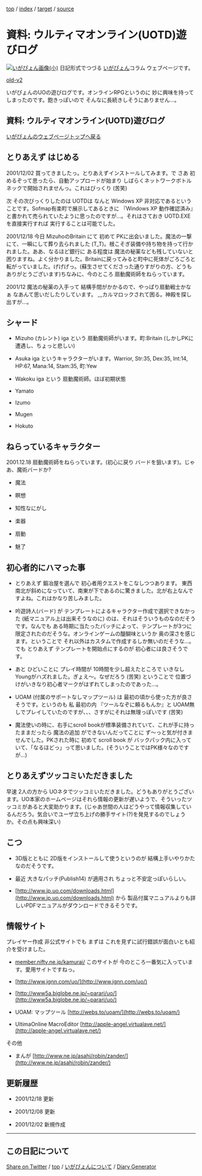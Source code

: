 [top](../index.html) / [index](index.html) / [target](https://igapyon.github.io/diary/memo/memogameuo.html) / [source](https://github.com/igapyon/diary/blob/gh-pages/memo/memogameuo.html.src.md) 

資料: ウルティマオンライン(UOTD)遊びログ
=====================================================================================================
[![いがぴょん画像(小)](https://igapyon.github.io/diary/images/iga200306s.jpg "いがぴょん")](https://igapyon.github.io/diary/memo/memoigapyon.html) 日記形式でつづる [いがぴょん](https://igapyon.github.io/diary/memo/memoigapyon.html)コラム ウェブページです。

[old-v2](memogameuo-orig.html)

いがぴょんのUOの遊びログです。オンラインRPGというのに 妙に興味を持ってしまったのです。飽きっぽいので そんなに長続きしそうにありません…。

## 資料: ウルティマオンライン(UOTD)遊びログ

[いがぴょんのウェブページトップへ戻る](../../index.html)

## とりあえず はじめる

2001/12/02 買ってきましたっ。とりあえずインストールしてみます。で さあ 初めるぞって思ったら、自動アップロードが始まり しばらくネットワークボトルネックで開始されませんっ。これはびっくり
(苦笑)

次 その次びっくりしたのは UOTDは なんと Windows XP 非対応であるということです。Sofmap有楽町で展示してあるときに 『Windows XP 動作確認済み』 と書かれて売られていたように思ったのですが…。それはさておき UOTD.EXE を直接実行すれば 実行することは可能でした。

2001/12/18 今日 MizuhoのBritain にて 初めて PKに出会いました。魔法の一撃にて、一瞬にして葬り去られました (T_T)。根こそぎ装備や持ち物を持って行かれました。ああ、なるほど銀行に ある程度は 魔法の秘薬なども残していないと困りますね。よく分かりました。Britainに戻ってみると町中に死体がごろごろと転がっていました。げげげっ。(蘇生させてくださった通りすがりの方、どうもありがとうございます)ちなみに、今のところ 扇動魔術師をねらっています。

2001/12 魔法の秘薬の入手って 結構手間がかかるので、やっぱり扇動戦士かなぁ なあんて思いだしたりしています。
,,,カルマロックされて困る。神殿を探し出すが…。

## シャード

* Mizuho (カレント)
  iga という 扇動魔術師がいます。町:Britain (しかしPKに遭遇し、ちょっと悲しい)
  
* Asuka
  iga というキャラクターがいます。Warrior, Str:35, Dex:35, Int:14, HP:67,
  Mana:14, Stam:35, 町:Yew
  
* Wakoku
  iga という 扇動魔術師。ほぼ初期状態
  
* Yamato
  
* Izumo
  
* Mugen
  
* Hokuto

## ねらっているキャラクター

2001.12.18 扇動魔術師をねらっています。(初心に戻り バードを狙います)。じゃあ、魔術バードか?

* 魔法
  
* 瞑想
  
* 知性なにがし
  
* 楽器
  
* 扇動
  
* 魅了

## 初心者的にハマった事

* とりあえず 鍛冶屋を選んで 初心者用クエストをこなしつつあります。
  東西南北が斜めになっていて、南東が下であるのに驚きました。北が右上なんですよね。これはかなり苦しみました。
  
* 吟遊詩人(バード) が テンプレートによるキャラクター作成で選択できなかった
  (紙マニュアル上は出来そうなのに) のは、それはそういうものなのだそうです。なんでも
  ある時期に当たったパッチによって、テンプレートが3つに限定されたのだそうな。オンラインゲームの醍醐味というか
  奥の深さを感じます。ということで それ以外はカスタムで作成するしか無いのだそうな…。でも
  とりあえず テンプレートを開始点にするのが 初心者には良さそうです。
  
* あと ひどいことに プレイ時間が 10時間を少し超えたところで いきなし Youngがハズれました。ぎょえ～。なぜだろう
(苦笑)
  ということで 位置づけがいきなり初心者マークがはずれてしまったのであった…。
  
* UOAM (付属のサポートなしマップツール) は 最初の頃から使った方が良さそうです。というのも
  私 最初の内 『ツールなぞに頼るもんか』と UOAM無しでプレイしていたのですが、、、さすがにそれは無理っぽいです
  (苦笑)
  
* 魔法使いの時に、右手にscroll bookが標準装備されていて、これが手に持ったままだったら
  魔法の追加 ができないんだってことに ず～っと気が付きませんでした。PKされた時に 初めて scroll book が バックパック内に入っていて、「なるほどっ」って思いました。(そういうことではPK様々なのですが…)

## とりあえずツッコミいただきました

早速 2人の方から UOネタでツッコミいただきました。どうもありがとうございます。UO本家のホームページはそれら情報の更新が遅いようで、そういったツッコミがあると大変助かります。(じゃあ世間の人はどうやって情報収集しているんだろう。気合いでユーザ立ち上げの勝手サイト(?)を発見するのでしょうか。その点も興味深い)

## こつ

* 3D版とともに 2D版をインストールして使うというのが 結構上手いやりかたなのだそうです。
  
* 最近 大きなパッチ(Publish14) が適用され ちょっと不安定っぽいらしい。
  
* [http://www.jp.uo.com/downloads.html](http://www.jp.uo.com/downloads.html) から 製品付属マニュアルよりも詳しいPDFマニュアルがダウンロードできるそうです。

## 情報サイト

プレイヤー作成 非公式サイトでも まずは これを見ずに試行錯誤が面白いとも紹介を受けました。

* [member.nifty.ne.jp/kamurai/](member.nifty.ne.jp/kamurai/)
  このサイトが 今のところ一番気に入っています。愛用サイトですねっ。
  
* [http://www.jgnn.com/uo/](http://www.jgnn.com/uo/)
  
* [http://www5a.biglobe.ne.jp/~parari/uo/](http://www5a.biglobe.ne.jp/~parari/uo/)
  
* UOAM: マップツール
  [http://webs.to/uoam/](http://webs.to/uoam/)
  
* UltimaOnline MacroEditor
  [http://apple-angel.virtualave.net/](http://apple-angel.virtualave.net/)

その他

* まんが
  [http://www.ne.jp/asahi/robin/zander/](http://www.ne.jp/asahi/robin/zander/)

## 更新履歴

* 2001/12/18 更新
  
* 2001/12/08 更新
  
* 2001/12/02 新規作成

----------------------------------------------------------------------------------------------------

## この日記について

[Share on Twitter](https://twitter.com/intent/tweet?hashtags=igapyon%2Cdiary%2C%E3%81%84%E3%81%8C%E3%81%B4%E3%82%87%E3%82%93&text=%E8%B3%87%E6%96%99%3A+%E3%82%A6%E3%83%AB%E3%83%86%E3%82%A3%E3%83%9E%E3%82%AA%E3%83%B3%E3%83%A9%E3%82%A4%E3%83%B3%28UOTD%29%E9%81%8A%E3%81%B3%E3%83%AD%E3%82%B0&url=https%3A%2F%2Figapyon.github.io%2Fdiary%2Fmemo%2Fmemogameuo.html) / [top](../index.html) / [いがぴょんについて](https://igapyon.github.io/diary/memo/memoigapyon.html) / [Diary Generator](https://github.com/igapyon/igapyonv3)
